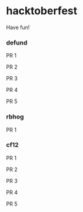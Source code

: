 # hacktoberfest
Have fun!

### defund
PR 1

PR 2

PR 3

PR 4

PR 5

### rbhog
PR 1

### cf12
PR 1

PR 2

PR 3

PR 4

PR 5
